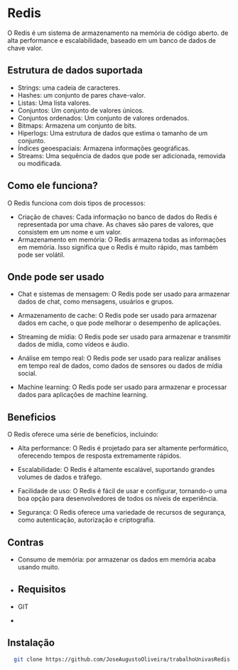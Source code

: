 # Redis 

O Redis é um sistema de armazenamento na memória de código aberto. de alta performance e escalabilidade, baseado em um banco de dados de chave valor.

## Estrutura de dados suportada
* Strings: uma cadeia de caracteres.
* Hashes: um conjunto de pares chave-valor.
* Listas: Uma lista valores.
* Conjuntos: Um conjunto de valores únicos.
* Conjuntos ordenados: Um conjunto de valores ordenados.
* Bitmaps: Armazena um conjunto de bits.
* Hiperlogs: Uma estrutura de dados que estima o tamanho de um conjunto.
* Índices geoespaciais: Armazena informações geográficas.
* Streams: Uma sequência de dados que pode ser adicionada, removida ou modificada.

## Como ele funciona?
O Redis funciona com dois tipos de processos:

* Criação de chaves: Cada informação no banco de dados do Redis é representada por uma chave. As chaves são pares de valores, que consistem em um nome e um valor.
* Armazenamento em memória: O Redis armazena todas as informações em memória. Isso significa que o Redis é muito rápido, mas também pode ser volátil.

## Onde pode ser usado 
* Chat e sistemas de mensagem: O Redis pode ser usado para armazenar dados de chat, como mensagens, usuários e grupos.

* Armazenamento de cache: O Redis pode ser usado para armazenar dados em cache, o que pode melhorar o desempenho de aplicações.

* Streaming de mídia: O Redis pode ser usado para armazenar e transmitir dados de mídia, como vídeos e áudio.

* Análise em tempo real: O Redis pode ser usado para realizar análises em tempo real de dados, como dados de sensores ou dados de mídia social.

* Machine learning: O Redis pode ser usado para armazenar e processar dados para aplicações de machine learning.

## Beneficios 
O Redis oferece uma série de benefícios, incluindo:

* Alta performance: O Redis é projetado para ser altamente performático, oferecendo tempos de resposta extremamente rápidos.

* Escalabilidade: O Redis é altamente escalável, suportando grandes volumes de dados e tráfego.

* Facilidade de uso: O Redis é fácil de usar e configurar, tornando-o uma boa opção para desenvolvedores de todos os níveis de experiência.

* Segurança: O Redis oferece uma variedade de recursos de segurança, como autenticação, autorização e criptografia.

## Contras

* Consumo de memória: por armazenar os dados em memória acaba usando muito.
* ## Requisitos
* GIT

* 
## Instalação

```bash
  git clone https://github.com/JoseAugustoOliveira/trabalhoUnivasRedis.git 
```
